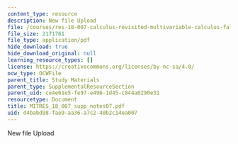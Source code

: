 ```yaml
---
content_type: resource
description: New file Upload
file: /courses/res-18-007-calculus-revisited-multivariable-calculus-fall-2011/d4babd98fae9aa36a7c240b2c14ea007_MITRES_18_007_supp_notes07.pdf
file_size: 2171761
file_type: application/pdf
hide_download: true
hide_download_original: null
learning_resource_types: []
license: https://creativecommons.org/licenses/by-nc-sa/4.0/
ocw_type: OCWFile
parent_title: Study Materials
parent_type: SupplementalResourceSection
parent_uid: ce4e61e5-fe97-e496-1d45-c844a0290e31
resourcetype: Document
title: MITRES_18_007_supp_notes07.pdf
uid: d4babd98-fae9-aa36-a7c2-40b2c14ea007
---
```

New file Upload